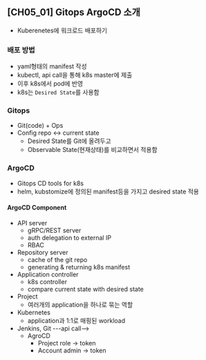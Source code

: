 ## [CH05_01] Gitops ArgoCD 소개
- Kuberenetes에 워크로드 배포하기

### 배포 방법
- yaml형태의 manifest 작성
- kubectl, api call을 통해 k8s master에 제출
- 이후 k8s에서 pod에 반영
- k8s는 `Desired State`를 사용함

### Gitops
- Git(code) + Ops
- Config repo <-> current state
  - Desired State를 Git에 올려두고
  - Observable State(현재상태)를 비교하면서 적용함

### ArgoCD
- Gitops CD tools for k8s
- helm, kubstomize에 정의된 manifest등을 가지고 desired state 적용

#### ArgoCD Component
- API server
  - gRPC/REST server
  - auth delegation to external IP
  - RBAC
- Repository server
  - cache of the git repo
  - generating & returning k8s manifest
- Application controller
  - k8s controller
  - compare current state with desired state
- Project
  - 여러개의 application을 하나로 묶는 역할
- Kubernetes
  - application과 1:1로 매핑된 workload
- Jenkins, Git ---api call--> 
  - AgroCD
    - Project role -> token
    - Account admin -> token